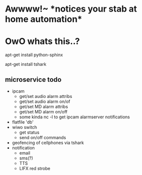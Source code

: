 # Awwww!~ \*notices your stab at home automation\* 
# OwO whats this..?


apt-get install python-sphinx

apt-get install tshark

## microservice todo
  * ipcam
    * get/set audio alarm attribs
    * get/set audio alarm on/of
    * get/set MD alarm attribs
    * get/set MD alarm on/off
    * some kinda nc -l to get ipcam alarmserver notifications
  * flatfile 'db'
  * wiwo switch
    * get status
    * send on/off commands
  * geofencing of cellphones via tshark
  * notification
    * email
    * sms(?)
    * TTS
    * LIFX red strobe
